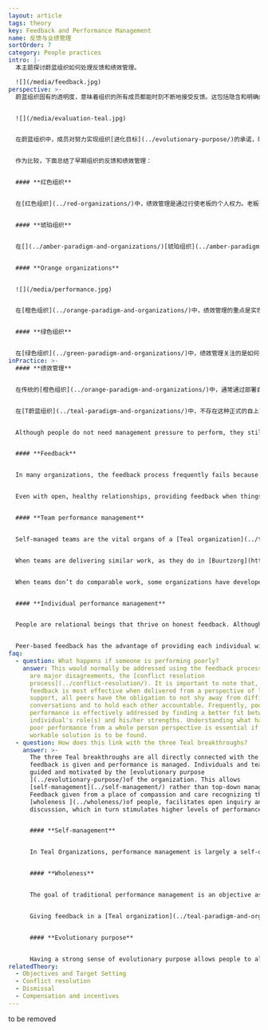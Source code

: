```yaml
---
layout: article
tags: theory
key: Feedback and Performance Management
name: 反馈与业绩管理
sortOrder: 7
category: People practices
intro: |-
  本主题探讨蔚蓝组织如何处理反馈和绩效管理。

  ![](/media/feedback.jpg)
perspective: >-
  蔚蓝组织固有的透明度，意味着组织的所有成员都能时刻不断地接受反馈。这包括隐含和明确的反馈。隐含反馈指的是，个人能自由获取关于组织整体状态的信息。明确反馈是指，同事之间公开分享他们对其他成员和团队的想法和感受。


  ![](/media/evaluation-teal.jpg)


  在蔚蓝组织中，成员对努力实现组织[进化目标](../evolutionary-purpose/)的承诺，时刻内在地激励着成员努力工作。绩效主要在团队层面进行，通过同事反馈和效仿竞争来管理。信息和结果都被公开共享，人们能得到信任，所以有权了解组织和其他团队的表现情况。提供反馈是所有人共同的责任，对团队和个人层面的反馈会自动频繁的发生。在蔚蓝组织中，反馈的作用尤其有用，因为这类反馈不带有评判能量，并且都带有开放性的坦诚探索和接纳精神。蔚蓝看重的是完整的人，而不仅仅是他们所做的工作。


  作为比较，下面总结了早期组织的反馈和绩效管理：


  #### **红色组织**


  在[红色组织](../red-organizations/)中，绩效管理是通过行使老板的个人权力。老板要求成员毫无疑问地服从命令，以保持其强硬而强大的形象。追随者为了寻求保护和安全而服从。反馈以奖惩的形式给出，目的是强化老板的权力。


  #### **琥珀组织**


  在[](../amber-paradigm-and-organizations/)[琥珀组织](../amber-paradigm-and-organizations/)中，绩效管理的目的是为了保持稳定性和施加控制。领导经常认为工人都懒惰、也不诚实，需要密切监视其工作表现，以确保命令得到妥善执行。顺从者得到奖励。失败很快就会被指出。屡犯者有被小组/组织拒绝的风险，并严重丢面子。


  #### **Orange organizations**


  ![](/media/performance.jpg)


  在[橙色组织](../orange-paradigm-and-organizations/)中，绩效管理的重点是实现目的和目标。每个人都要根据管理层设定的“努力延伸”目标来衡量（并评级）自己的表现。高度重视创新和可定量评估的成功结果。反馈是一个自上而下的过程，关注工作绩效，目的是鼓励人们取得更大的成果。


  #### **绿色组织**


  在[绿色组织](../green-paradigm-and-organizations/)中，绩效管理关注的是如何开展工作，而不是取得什么成果。与激励目标相关联的强大价值观，支撑着成员能自觉管理自己的绩效。管理者成为仆人式的领导，并努力去帮助并授权给那些在第一线工作的成员。反馈通常通过一种叫做[360度反馈](https://en.wikipedia.org/wiki/360-degree_feedback)的流程来进行，目的是同时培养并支持个人发展和组织文化。
inPractice: >-
  #### **绩效管理**


  在传统的[橙色组织](../orange-paradigm-and-organizations/)中，通常通过部署自上而下的绩效管理系统来监控绩效，以确保所设定的个人目标与组织的战略业务目标相一致。在这个高度文档化的过程中，经理和成员针对需要实现的目标达成一致。层次结构指令体系对实现指定的业务目标负全责。因此，为了确保通过个人贡献实现目标，并最好超越目标，通常会对成员施加压力。


  在[T蔚蓝组织](../teal-paradigm-and-organizations/)中，不存在这种正式的自上而下的绩效跟踪体系。在一个不存在上司的自我管理式蔚蓝组织中，按期交付成果的动力来自于成员的内在动机。蔚蓝组织认为，当人们的工作具有意义深远的[purpose](../listening-to-purpose/), when they are subject to healthy peer pressure and when they have access to accurate feedback from the outside world. They believe that people tend to become more deeply engaged, and achieve far more than is asked for, when they are doing worthwhile work with full responsibility and ready access to needed resources.


  Although people do not need management pressure to perform, they still need to know how they are doing. For this purpose feedback is extensively used in Teal organizations with a primary focus on team performance.


  #### **Feedback**


  In many organizations, the feedback process frequently fails because it comes from a place of fear, judgement and separation. Feedback given from love, acceptance and connection is a nourishing experience that allows people to gauge where they are and to work out collaboratively what they need to do next. Efficient feedback facilitates growth and enables people to align what the organization needs with what energizes them.


  Even with open, healthy relationships, providing feedback when things don’t go as expected can be a challenge for some. Providing timely feedback about missed expectations or tensions is a key Teal practice to be embraced regardless of discomfort. [Teal organizations ](../teal-paradigm-and-organizations/)are high on trust and low on fear. Being able to give effective feedback in this environment is a vital skill. Employees are often trained to use approaches such as [Nonviolent Communication](https://en.wikipedia.org/wiki/Nonviolent_Communication) so that they can be mindful about their intentions and their practice when giving feedback. 


  #### **Team performance management**


  Self-managed teams are the vital organs of a [Teal organization](../teal-paradigm-and-organizations/). When people have a clear understanding of the purpose of their work and know what is expected, teams are more than capable of setting goals and organizing to achieve them. To support this way of working, information is openly shared about the performance of each team. This would be threatening in a more traditional organization, but is liberating in a Teal organization because people know that the information will not be used against them. No one needs to be protected from the facts, good or bad.


  When teams are delivering similar work, as they do in [Buurtzorg](https://www.buurtzorgnederland.com/) for instance, a team can easily assess their productivity compared to that of the other teams. Those at the bottom of the list are motivated by pride rather than fear to improve. More significantly, the other teams are ready and willing to share what they do and provide any help required. The work of the organization is more important than any ego driven competition between the teams.


  When teams don’t do comparable work, some organizations have developed a different process. At [Morning Star](https://www.morningstarco.com/) for example, teams prepare a presentation for their colleagues every year where they candidly share what went well, what didn’t, how efficient they were and what they plan to do in the year ahead. Teams that haven’t performed well are challenged and supported in equal measure. In the process they receive helpful feedback and input to help them make the necessary improvements.


  #### **Individual performance management**


  People are relational beings that thrive on honest feedback. Although the primary focus is on team performance, [Teal organizations ](../teal-paradigm-and-organizations/)recognize that being able to give open, non-judgmental individual feedback to peers is vital. Some organisations such as [FAVI](http://www.favi.com/) have stopped having formal appraisal discussions because feedback is exchanged so freely. Most others still see value in having a formal period once a year to reflect on their work. These appraisals are naturally built around peer-based processes.


  Peer-based feedback has the advantage of providing each individual with a broader, more meaningful perspective on their contribution. Feedback goes beyond the confines of a narrow discussion about the job and brings in a wider exploration of the person’s hopes, fears and sense of purpose in life.
faq:
  - question: What happens if someone is performing poorly?
    answer: This would normally be addressed using the feedback process, or if there
      are major disagreements, the [conflict resolution
      process](../conflict-resolution/). It is important to note that, while
      feedback is most effective when delivered from a perspective of love and
      support, all peers have the obligation to not shy away from difficult
      conversations and to hold each other accountable. Frequently, poor
      performance is effectively addressed by finding a better fit between an
      individual's role(s) and his/her strengths. Understanding what has led to
      poor performance from a whole person perspective is essential if a
      workable solution is to be found.
  - question: How does this link with the three Teal breakthroughs?
    answer: >-
      The three Teal breakthroughs are all directly connected with the way
      feedback is given and performance is managed. Individuals and teams are
      guided and motivated by the [evolutionary purpose
      ](../evolutionary-purpose/)of the organization. This allows
      [self-management](../self-management/) rather than top-down management.
      Feedback given from a place of compassion and care recognizing the
      [wholeness ](../wholeness/)of people, facilitates open inquiry and
      discussion, which in turn stimulates higher levels of performance.


      #### **Self-management**


      In Teal Organizations, performance management is largely a self-directed process. Individuals and teams take responsibility for their own performance and growth, while soliciting feedback from others when relevant.


      #### **Wholeness**


      The goal of traditional performance management is an objective assessment of how well someone does their job. This assessment is subject to rating errors and biases. This subjective element often generates fear and/or frustration. Under these conditions people tend to disengage.


      Giving feedback in a [Teal organization](../teal-paradigm-and-organizations/)  is an opportunity to recognize the whole person (including their hopes, fears and aspirations). Feedback has the sole aim of helping each other, peer-to-peer. Giving feedback from a position of love, acceptance and connection allows people to lower their defenses and engage with each other openly and honestly. Not surprisingly, when people feel valued for who they are, they are more receptive to constructive feedback and contribute far more to their work. In a Teal organization performance management changes from managing someone’s performance to creating the conditions where someone can perform.


      #### **Evolutionary purpose**


      Having a strong sense of evolutionary purpose allows people to align their efforts with the purpose of the organization and thus to manage their own performance. They contribute because they **want** to, not because they **have** to. When the [purpose ](../listening-to-purpose/)is clear and meaningful, feedback can easily be given about how well a contribution or a decision aligns with the direction of the organization. Performance management becomes "How can we respond to what is happening?" rather than "How well am I performing against the plan?". Having a meaningful evolutionary purpose guides what action is taken next.
relatedTheory:
  - Objectives and Target Setting
  - Conflict resolution
  - Dismissal
  - Compensation and incentives
---
```

to be removed